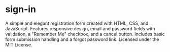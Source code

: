 # sign-in
A simple and elegant registration form created with HTML, CSS, and JavaScript. Features responsive design, email and password fields with validation, a "Remember Me" checkbox, and a cancel button. Includes basic form submission handling and a forgot password link. Licensed under the MIT License.
